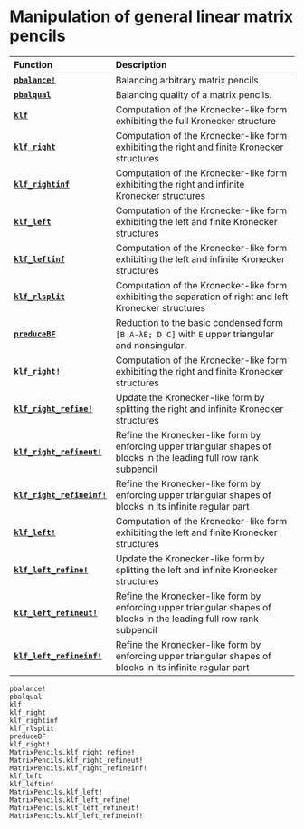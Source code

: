 # Manipulation of general linear matrix pencils
| Function | Description |
| :--- | :--- |
| **[`pbalance!`](@ref)** |Balancing arbitrary matrix pencils.  |
| **[`pbalqual`](@ref)** |Balancing quality of a matrix pencils.  |
| **[`klf`](@ref)** |   Computation of the Kronecker-like form exhibiting the full Kronecker structure |
| **[`klf_right`](@ref)** |   Computation of the Kronecker-like form exhibiting the right and finite Kronecker structures |
| **[`klf_rightinf`](@ref)** |   Computation of the Kronecker-like form exhibiting the right and infinite Kronecker structures |
| **[`klf_left`](@ref)** |  Computation of the Kronecker-like form exhibiting the left and finite Kronecker structures |
| **[`klf_leftinf`](@ref)** |  Computation of the Kronecker-like form exhibiting the left and infinite Kronecker structures |
| **[`klf_rlsplit`](@ref)** | Computation of the Kronecker-like form exhibiting the separation of right and left Kronecker structures |
| **[`preduceBF`](@ref)** | Reduction to the basic condensed form  `[B A-λE; D C]` with `E` upper triangular and nonsingular. |
| **[`klf_right!`](@ref)** |   Computation of the Kronecker-like form exhibiting the right and finite Kronecker structures |
| **[`klf_right_refine!`](@ref)** |   Update the Kronecker-like form by splitting the right and infinite Kronecker structures |
| **[`klf_right_refineut!`](@ref)** |   Refine the Kronecker-like form by enforcing upper triangular shapes of blocks in the leading full row rank subpencil |
| **[`klf_right_refineinf!`](@ref)** |   Refine the Kronecker-like form by enforcing upper triangular shapes of blocks in its infinite regular part |
| **[`klf_left!`](@ref)** |   Computation of the Kronecker-like form exhibiting the left and finite Kronecker structures |
| **[`klf_left_refine!`](@ref)** |   Update the Kronecker-like form by splitting the left and infinite Kronecker structures |
| **[`klf_left_refineut!`](@ref)** |   Refine the Kronecker-like form by enforcing upper triangular shapes of blocks in the leading full row rank subpencil |
| **[`klf_left_refineinf!`](@ref)** |   Refine the Kronecker-like form by enforcing upper triangular shapes of blocks in its infinite regular part |

```@docs
pbalance!
pbalqual
klf
klf_right
klf_rightinf
klf_rlsplit
preduceBF
klf_right!
MatrixPencils.klf_right_refine!
MatrixPencils.klf_right_refineut!
MatrixPencils.klf_right_refineinf!
klf_left
klf_leftinf
MatrixPencils.klf_left!
MatrixPencils.klf_left_refine!
MatrixPencils.klf_left_refineut!
MatrixPencils.klf_left_refineinf!
```
